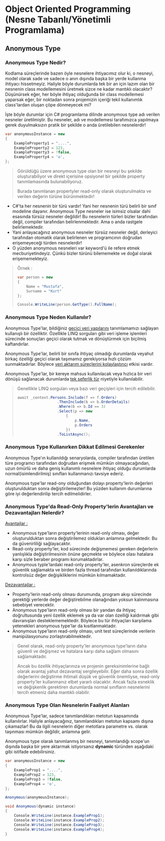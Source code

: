 # Object Oriented Programming (Nesne Tabanlı/Yönetimli Programlama)

## Anonymous Type



### Anonymous Type Nedir?

Kodlama süreçlerinde bazen öyle nesnelere ihtiyacımız olur ki, o nesneyi, model olarak sade ve sadece o anın dışında başka bir yerde kullanma ihtiyacı hissetmeyiz.
Haliyle böyle durumlarda tek bir an için lazım olan bir nesnenin class modellemesini üretmek sizce ne kadar mantıklı olacaktır?
Düşünürsek eğer, her böyle ihtiyaç olduğunda bir class modellemesi yaparsak eğer, bir noktadan sonra projemizin içeriği tekil kullanımlık class'lardan oluşan çöpe dönmeyecek mi?

İşte böyle durumlar için C# programlama dilinde anonymous type adı verilen nesneler üretilmiştir. Bu nesneler, adı ve modellemesi tarafımızca yapılmaya gerek duyulmaksızın pratik bir şekilde o anda üretilebilen nesnelerdir!

```csharp
var anonymousInstance = new
{
    ExampleProperty1 = "....",
    ExampleProperty2 = 123,
    ExampleProperty3 = !false,
    ExampleProperty4 = 'o',
};
```

> Görüldüğü üzere anonymous type olan bir nesneyi bu şekilde oluşturabiliyor ve direkt içerisine opsiyonel bir şekilde property tanımlamasında bulunabiliyoruz.
>
> Burada tanımlanan propertyler read-only olarak oluşturulmakta ve verilen değerin türüne bürünmektedir!

* C#'ta her nesnenin bir türü vardır! Yani her nesnenin türü belirli bir sınıf modeline dayanır. Anonymous Type nesneler ise isimsiz olsalar dahi esasında türsüz nesneler değildir! Bu nesnelerin türleri bizler tarafından değil, compiler tarafından belirlenmektedir. Ama o anda rastgele belirlemektedir.
* Yani anlayacağınız anonymous nesneler türsüz nesneler değil, derleyici tarafından otomatik olarak belirlenen ve programcının doğrudan erişemeyeceği türden nesnelerdir!
* O yüzden anonymous nesneleri var keyword'ü ile refere etmek mecburiyetindeyiz. Çünkü bizler türünü bilememekte ve doğal olarak erişememekteyiz.

> Örnek :
> ```csharp
> var person = new
> {
>     Name = "Mustafa",
>     Surname = "Kurt"
> };
> 
> Console.WriteLine(person.GetType().FullName);
> ```



### Anonymous Type Neden Kullanılır?

Anonymous Type'lar, bildiğiniz <u>geçici veri yapılarını</u> tanımlamamızı sağlayan kullanışlı bir özelliktir. Özellikle LINQ sorguları gibi veri işleme işlemleri sürecinde sonuçları geçici olarak tutmak ve dönüştürmek için biçilmiş kaftandırlar.

Anonymous Type'lar, belirli bir sınıfa ihtiyaç olmadığı durumlarda veyahut birkaç özelliği geçici olarak taşımamız gerekiyorsa hızlı çözüm sunmaktadırlar.
Böylece <u>veri aktarım süreçlerini kolaylaştırıcı</u> etkisi vardır.

Anonymous Type'lar, bir kereye mahsus kullanılacak veya hızlıca bir veri dönüşü sağlanacak durumlarda <u>tek seferlik tür</u> niyetiyle kullanılabilir.

> Genellikle LINQ sorguları veya bazı veri geçişleri için tercih edilebilir.
>
> ```csharp
> await _context.Persons.Include(f => f.Orders)
>     				.ThenInclude(b => b.OrderDetails)
>     				.Where(b => b.Id == 3)
>     				.Select(p => new
>                       {
>                           p.Name,
>                           p.Orders
>                       })
>     				.ToListAsync();
> ```



### Anonymous Type Kullanırken Dikkat Edilmesi Gerekenler

Anonymous Type'ın kullanıldığı senaryolarda, compiler tarafından üretilen türe programcı tarafından doğrudan erişmek mümkün olmayacağından, uzun ömürlü ve daha geniş kullanımlı nesnelere ihtiyaç olduğu durumlarda normal(isimlendirilmiş) sınıfları kullanmanızı tavsiye ederiz.

Anonymous type'lar read-ony olduğundan dolayı property'lerin değerleri oluşturulduktan sonra değiştirilemezler! Bu yüzden kullanım durumlarına göre iyi değerlendirilip tercih edilmelidirler.



### Anonymous Type'da Read-Only Property'lerin Avantajları ve Dezavantajları Nelerdir?

<u>Avantajlar :</u>

* Anonymous type'ların property'lerinin read-only olması, değer oluşturulduktan sonra değiştirilemez oldukları anlamına gelmektedir. Bu da güvenirliliği sağlayacaktır.
* Read-only property'ler, kod sürecinde değişmemesi gereken değerlerin yanlışlıkla değiştirilmesinin önüne geçmekte ve böylece olası hatalara karşı sizle beraber programı korumaktadırlar.
* Anonymous typle'lardaki read-only property'ler, asenkron süreçlerde ek güvenlik sağlamakta ve birden fazla thread tarafından kullanıldıklarında kontrolsüz değer değişikliklerini mümkün kılmamaktadır.



<u>Dezavantajlar :</u>

* Property'lerin read-only olması durumunda, program akışı sürecinde gerektiği yerlerde değer değiştirebilme olanağından yoksun kalınmasına sebebiyet verecektir.
* Anonymous type'ların read-only olması bir yandan da ihtiyaç doğrultusunda yeni özellik eklemek ya da var olan özelliği kaldırmak gibi davranışları desteklememektedir. Böylece bu tür ihtiyaçları karşılama yetenekleri anonymous type'lar da kısıtlanmaktadır.
* Anonymous type'ların read-only olması, unit test süreçlerinde verilerin manipülasyonunu zorlaştırabilmektedir.



> Genel olarak, read-only property'ler anonymous type'ların daha güvenli ve değişmez ve hatalara karşı daha sağlam olmasını sağlamaktadır.
>
> Ancak bu özellik ihtiyaçlarınıza ve projenin gereksinimlerine bağlı olarak avantaj yahut dezavantaj sergileyebilir.
> Eğer daha sonra özellik değerlerini değiştirme ihtimali düşük ve güvenlik önemliyse, read-only property'ler kullanmanız elbet yararlı olacaktır.
> Ancak fazla esneklik ve değişkenlik gerektiren durumlarda normal sınıfların nesnelerini tercih etmeniz daha mantıklı olabilir.



### Anonymous Type Olan Nesnelerin Faaliyet Alanları

Anonymous Type'lar, sadece tanımlandıkları metotun kapsamında kullanılırlar. Haliyle anlayacağınız, tanımlandıkları metotun kapsamı dışına çıkamazlar!
Bu da ilgili nesnelerin diğer metotlara parametre vs. olarak taşınması mümkün değildir, anlamına gelir.

Anonymous type olarak tanımlanmış bir nesneyi, tanımlandığı scope'un dışında başka bir yere aktarmak istiyorsanız **dynamic** türünden aşağıdaki gibi istifade edebilirsiniz.

```csharp
var anonymousInstance = new
{
    ExampleProp1 = "....",
    ExampleProp2 = 123,
    ExampleProp3 = !false,
    ExampleProp4 = 'o',
};

Anonymous(anonymousInstance);

void Anonymous(dynamic instance)
{
    Console.WriteLine(instance.ExampleProp1);
    Console.WriteLine(instance.ExampleProp2);
    Console.WriteLine(instance.ExampleProp3);
    Console.WriteLine(instance.ExampleProp4);
}
```